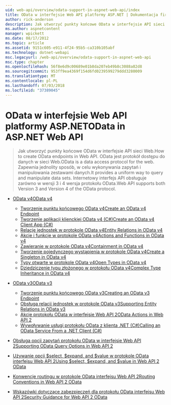 ```yaml
---
uid: web-api/overview/odata-support-in-aspnet-web-api/index
title: OData w interfejsie Web API platformy ASP.NET | Dokumentacja firmy Microsoft
author: rick-anderson
description: Jak utworzyć punkty końcowe OData w interfejsie API sieci Web. OData jest protokół dostępu do danych w sieci Web. Zapewnia jednolity sposób, w celu wykonywania zapytań i manipulowania zestawami danych. Internetowy interfejs API s...
ms.author: aspnetcontent
manager: wpickett
ms.date: 08/17/2012
ms.topic: article
ms.assetid: 9151c605-e911-4f24-95b5-ca310b105abf
ms.technology: dotnet-webapi
msc.legacyurl: /web-api/overview/odata-support-in-aspnet-web-api
msc.type: chapter
ms.openlocfilehash: 56f8e6d9c00689e01b8da207eb49b8c3088a82d8
ms.sourcegitcommit: 953ff9ea4369f154d6fd0239599279ddd3280009
ms.translationtype: MT
ms.contentlocale: pl-PL
ms.lasthandoff: 07/03/2018
ms.locfileid: "37389045"
---
```

<a name="odata-in-aspnet-web-api"></a><span data-ttu-id="393f9-106">OData w interfejsie Web API platformy ASP.NET</span><span class="sxs-lookup"><span data-stu-id="393f9-106">OData in ASP.NET Web API</span></span>
====================
> <span data-ttu-id="393f9-107">Jak utworzyć punkty końcowe OData w interfejsie API sieci Web.</span><span class="sxs-lookup"><span data-stu-id="393f9-107">How to create OData endpoints in Web API.</span></span> <span data-ttu-id="393f9-108">OData jest protokół dostępu do danych w sieci Web.</span><span class="sxs-lookup"><span data-stu-id="393f9-108">OData is a data access protocol for the web.</span></span> <span data-ttu-id="393f9-109">Zapewnia jednolity sposób, w celu wykonywania zapytań i manipulowania zestawami danych.</span><span class="sxs-lookup"><span data-stu-id="393f9-109">It provides a uniform way to query and manipulate data sets.</span></span> <span data-ttu-id="393f9-110">Internetowy interfejs API obsługuje zarówno w wersji 3 i 4 wersja protokołu OData.</span><span class="sxs-lookup"><span data-stu-id="393f9-110">Web API supports both Version 3 and Version 4 of the OData protocol.</span></span>


- [<span data-ttu-id="393f9-111">OData v4</span><span class="sxs-lookup"><span data-stu-id="393f9-111">OData v4</span></span>](odata-v4/index.md)

    - [<span data-ttu-id="393f9-112">Tworzenie punktu końcowego OData v4</span><span class="sxs-lookup"><span data-stu-id="393f9-112">Create an OData v4 Endpoint</span></span>](odata-v4/create-an-odata-v4-endpoint.md)
    - [<span data-ttu-id="393f9-113">Tworzenie aplikacji klienckiej OData v4 (C#)</span><span class="sxs-lookup"><span data-stu-id="393f9-113">Create an OData v4 Client App (C#)</span></span>](odata-v4/create-an-odata-v4-client-app.md)
    - [<span data-ttu-id="393f9-114">Relacje jednostek w protokole OData v4</span><span class="sxs-lookup"><span data-stu-id="393f9-114">Entity Relations in OData v4</span></span>](odata-v4/entity-relations-in-odata-v4.md)
    - [<span data-ttu-id="393f9-115">Akcje i funkcje w protokole OData v4</span><span class="sxs-lookup"><span data-stu-id="393f9-115">Actions and Functions in OData v4</span></span>](odata-v4/odata-actions-and-functions.md)
    - [<span data-ttu-id="393f9-116">Zawieranie w protokole OData v4</span><span class="sxs-lookup"><span data-stu-id="393f9-116">Containment in OData v4</span></span>](odata-v4/odata-containment-in-web-api-22.md)
    - [<span data-ttu-id="393f9-117">Tworzenie pojedynczego wystąpienia w protokole OData v4</span><span class="sxs-lookup"><span data-stu-id="393f9-117">Create a Singleton in OData v4</span></span>](odata-v4/using-a-singleton-in-an-odata-endpoint-in-web-api-22.md)
    - [<span data-ttu-id="393f9-118">Typy otwarte w protokole OData v4</span><span class="sxs-lookup"><span data-stu-id="393f9-118">Open Types in OData v4</span></span>](odata-v4/use-open-types-in-odata-v4.md)
    - [<span data-ttu-id="393f9-119">Dziedziczenie typu złożonego w protokołu OData v4</span><span class="sxs-lookup"><span data-stu-id="393f9-119">Complex Type Inheritance in OData v4</span></span>](odata-v4/complex-type-inheritance-in-odata-v4.md)
- [<span data-ttu-id="393f9-120">OData v3</span><span class="sxs-lookup"><span data-stu-id="393f9-120">OData v3</span></span>](odata-v3/index.md)

    - [<span data-ttu-id="393f9-121">Tworzenie punktu końcowego OData v3</span><span class="sxs-lookup"><span data-stu-id="393f9-121">Creating an OData v3 Endpoint</span></span>](odata-v3/creating-an-odata-endpoint.md)
    - [<span data-ttu-id="393f9-122">Obsługa relacji jednostek w protokole OData v3</span><span class="sxs-lookup"><span data-stu-id="393f9-122">Supporting Entity Relations in OData v3</span></span>](odata-v3/working-with-entity-relations.md)
    - [<span data-ttu-id="393f9-123">Akcje protokołu OData w interfejsie Web API 2</span><span class="sxs-lookup"><span data-stu-id="393f9-123">OData Actions in Web API 2</span></span>](odata-v3/odata-actions.md)
    - [<span data-ttu-id="393f9-124">Wywoływanie usługi protokołu OData z klienta .NET (C#)</span><span class="sxs-lookup"><span data-stu-id="393f9-124">Calling an OData Service From a .NET Client (C#)</span></span>](odata-v3/calling-an-odata-service-from-a-net-client.md)
- [<span data-ttu-id="393f9-125">Obsługa opcji zapytań protokołu OData w interfejsie Web API 2</span><span class="sxs-lookup"><span data-stu-id="393f9-125">Supporting OData Query Options in Web API 2</span></span>](supporting-odata-query-options.md)
- [<span data-ttu-id="393f9-126">Używanie opcji $select, $expand, and $value w protokole OData interfejsu Web API 2</span><span class="sxs-lookup"><span data-stu-id="393f9-126">Using $select, $expand, and $value in Web API 2 OData</span></span>](using-select-expand-and-value.md)
- [<span data-ttu-id="393f9-127">Konwencje routingu w protokole OData interfejsu Web API 2</span><span class="sxs-lookup"><span data-stu-id="393f9-127">Routing Conventions in Web API 2 OData</span></span>](odata-routing-conventions.md)
- [<span data-ttu-id="393f9-128">Wskazówki dotyczące zabezpieczeń dla protokołu OData interfejsu Web API 2</span><span class="sxs-lookup"><span data-stu-id="393f9-128">Security Guidance for Web API 2 OData</span></span>](odata-security-guidance.md)
